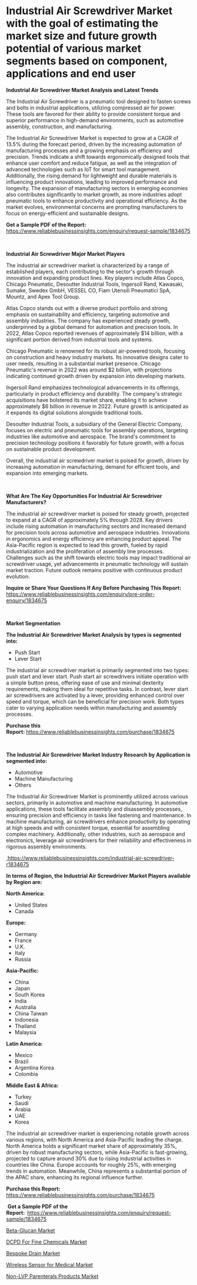 <p><h1>Industrial Air Screwdriver Market with the goal of estimating the market size and future growth potential of various market segments based on component, applications and end user</h1></p><p><strong>Industrial Air Screwdriver Market Analysis and Latest Trends</strong></p>
<p><p>The Industrial Air Screwdriver is a pneumatic tool designed to fasten screws and bolts in industrial applications, utilizing compressed air for power. These tools are favored for their ability to provide consistent torque and superior performance in high-demand environments, such as automotive assembly, construction, and manufacturing.</p><p>The Industrial Air Screwdriver Market is expected to grow at a CAGR of 13.5% during the forecast period, driven by the increasing automation of manufacturing processes and a growing emphasis on efficiency and precision. Trends indicate a shift towards ergonomically designed tools that enhance user comfort and reduce fatigue, as well as the integration of advanced technologies such as IoT for smart tool management. Additionally, the rising demand for lightweight and durable materials is influencing product innovations, leading to improved performance and longevity. The expansion of manufacturing sectors in emerging economies also contributes significantly to market growth, as more industries adopt pneumatic tools to enhance productivity and operational efficiency. As the market evolves, environmental concerns are prompting manufacturers to focus on energy-efficient and sustainable designs.</p></p>
<p><strong>Get a Sample PDF of the Report:&nbsp;</strong> <a href="https://www.reliablebusinessinsights.com/enquiry/request-sample/1834675?utm_campaign=1873&utm_medium=2&utm_source=Github&utm_content=ia&utm_term=26032025&utm_id=industrial-air-screwdriver">https://www.reliablebusinessinsights.com/enquiry/request-sample/1834675</a></p>
<p>&nbsp;</p>
<p><strong>Industrial Air Screwdriver Major Market Players</strong></p>
<p><p>The industrial air screwdriver market is characterized by a range of established players, each contributing to the sector's growth through innovation and expanding product lines. Key players include Atlas Copco, Chicago Pneumatic, Desoutter Industrial Tools, Ingersoll Rand, Kawasaki, Sumake, Swedex GmbH, VESSEL CO, Fiam Utensili Pneumatici SpA, Mountz, and Apex Tool Group.</p><p>Atlas Copco stands out with a diverse product portfolio and strong emphasis on sustainability and efficiency, targeting automotive and assembly industries. The company has experienced steady growth, underpinned by a global demand for automation and precision tools. In 2022, Atlas Copco reported revenues of approximately $14 billion, with a significant portion derived from industrial tools and systems.</p><p>Chicago Pneumatic is renowned for its robust air-powered tools, focusing on construction and heavy industry markets. Its innovative designs cater to user needs, resulting in a substantial market presence. Chicago Pneumatic's revenue in 2022 was around $2 billion, with projections indicating continued growth driven by expansion into developing markets.</p><p>Ingersoll Rand emphasizes technological advancements in its offerings, particularly in product efficiency and durability. The company's strategic acquisitions have bolstered its market share, enabling it to achieve approximately $6 billion in revenue in 2022. Future growth is anticipated as it expands its digital solutions alongside traditional tools.</p><p>Desoutter Industrial Tools, a subsidiary of the General Electric Company, focuses on electric and pneumatic tools for assembly operations, targeting industries like automotive and aerospace. The brand's commitment to precision technology positions it favorably for future growth, with a focus on sustainable product development.</p><p>Overall, the industrial air screwdriver market is poised for growth, driven by increasing automation in manufacturing, demand for efficient tools, and expansion into emerging markets.</p></p>
<p>&nbsp;</p>
<p><strong>What Are The Key Opportunities For Industrial Air Screwdriver Manufacturers?</strong></p>
<p><p>The industrial air screwdriver market is poised for steady growth, projected to expand at a CAGR of approximately 5% through 2028. Key drivers include rising automation in manufacturing sectors and increased demand for precision tools across automotive and aerospace industries. Innovations in ergonomics and energy efficiency are enhancing product appeal. The Asia-Pacific region is expected to lead this growth, fueled by rapid industrialization and the proliferation of assembly line processes. Challenges such as the shift towards electric tools may impact traditional air screwdriver usage, yet advancements in pneumatic technology will sustain market traction. Future outlook remains positive with continuous product evolution.</p></p>
<p><strong>Inquire or Share Your Questions If Any Before Purchasing This Report:</strong> <a href="https://www.reliablebusinessinsights.com/enquiry/pre-order-enquiry/1834675?utm_campaign=1873&utm_medium=2&utm_source=Github&utm_content=ia&utm_term=26032025&utm_id=industrial-air-screwdriver">https://www.reliablebusinessinsights.com/enquiry/pre-order-enquiry/1834675</a></p>
<p>&nbsp;</p>
<p><strong>Market Segmentation</strong></p>
<p><strong>The Industrial Air Screwdriver Market Analysis by types is segmented into:</strong></p>
<p><ul><li>Push Start</li><li>Lever Start</li></ul></p>
<p><p>The industrial air screwdriver market is primarily segmented into two types: push start and lever start. Push start air screwdrivers initiate operation with a simple button press, offering ease of use and minimal dexterity requirements, making them ideal for repetitive tasks. In contrast, lever start air screwdrivers are activated by a lever, providing enhanced control over speed and torque, which can be beneficial for precision work. Both types cater to varying application needs within manufacturing and assembly processes.</p></p>
<p><strong>Purchase this Report:&nbsp;</strong><a href="https://www.reliablebusinessinsights.com/purchase/1834675?utm_campaign=1873&utm_medium=2&utm_source=Github&utm_content=ia&utm_term=26032025&utm_id=industrial-air-screwdriver">https://www.reliablebusinessinsights.com/purchase/1834675</a></p>
<p>&nbsp;</p>
<p><strong>The Industrial Air Screwdriver Market Industry Research by Application is segmented into:</strong></p>
<p><ul><li>Automotive</li><li>Machine Manufacturing</li><li>Others</li></ul></p>
<p><p>The Industrial Air Screwdriver Market is prominently utilized across various sectors, primarily in automotive and machine manufacturing. In automotive applications, these tools facilitate assembly and disassembly processes, ensuring precision and efficiency in tasks like fastening and maintenance. In machine manufacturing, air screwdrivers enhance productivity by operating at high speeds and with consistent torque, essential for assembling complex machinery. Additionally, other industries, such as aerospace and electronics, leverage air screwdrivers for their reliability and effectiveness in rigorous assembly environments.</p></p>
<p><a href="https://www.reliablebusinessinsights.com/industrial-air-screwdriver-r1834675?utm_campaign=1873&utm_medium=2&utm_source=Github&utm_content=ia&utm_term=26032025&utm_id=industrial-air-screwdriver">&nbsp;https://www.reliablebusinessinsights.com/industrial-air-screwdriver-r1834675</a></p>
<p><strong>In terms of Region, the Industrial Air Screwdriver Market Players available by Region are:</strong></p>
<p>
    <p> <strong> North America: </strong>
        <ul>
            <li>United States</li>
            <li>Canada</li>
        </ul>
        </p> 
    <p> <strong> Europe: </strong>
        <ul>
            <li>Germany</li>
            <li>France</li>
            <li>U.K.</li>
            <li>Italy</li>
            <li>Russia</li>
        </ul>
        </p> 
    <p> <strong> Asia-Pacific: </strong>
        <ul>
            <li>China</li>
            <li>Japan</li>
            <li>South Korea</li>
            <li>India</li>
            <li>Australia</li>
            <li>China Taiwan</li>
            <li>Indonesia</li>
            <li>Thailand</li>
            <li>Malaysia</li>
        </ul>
        </p> 
    <p> <strong> Latin America: </strong>
        <ul>
            <li>Mexico</li>
            <li>Brazil</li>
            <li>Argentina Korea</li>
            <li>Colombia</li>
        </ul>
        </p> 
    <p> <strong> Middle East & Africa: </strong>
        <ul>
            <li>Turkey</li>
            <li>Saudi</li>
            <li>Arabia</li>
            <li>UAE</li>
            <li>Korea</li>
        </ul>
    </p>
    </p>
<p><p>The industrial air screwdriver market is experiencing notable growth across various regions, with North America and Asia-Pacific leading the charge. North America holds a significant market share of approximately 35%, driven by robust manufacturing sectors, while Asia-Pacific is fast-growing, projected to capture around 30% due to rising industrial activities in countries like China. Europe accounts for roughly 25%, with emerging trends in automation. Meanwhile, China represents a substantial portion of the APAC share, enhancing its regional influence further.</p></p>
<p><strong>Purchase this Report: </strong><a href="https://www.reliablebusinessinsights.com/purchase/1834675?utm_campaign=1873&utm_medium=2&utm_source=Github&utm_content=ia&utm_term=26032025&utm_id=industrial-air-screwdriver">https://www.reliablebusinessinsights.com/purchase/1834675</a></p>
<p>&nbsp;<strong>Get a Sample PDF of the Report:&nbsp;&nbsp;</strong><a href="https://www.reliablebusinessinsights.com/enquiry/request-sample/1834675?utm_campaign=1873&utm_medium=2&utm_source=Github&utm_content=ia&utm_term=26032025&utm_id=industrial-air-screwdriver">https://www.reliablebusinessinsights.com/enquiry/request-sample/1834675</a></p>
<p><strong></strong></p>
<p><p><a href="https://github.com/yosenadhler/Market-Research-Report-List-1/blob/main/beta-glucan-market.md?utm_campaign=1873&utm_medium=2&utm_source=Github&utm_content=ia&utm_term=26032025&utm_id=industrial-air-screwdriver">Beta-Glucan Market</a></p><p><a href="https://github.com/safurdorthu8/Market-Research-Report-List-1/blob/main/dcpd-for-fine-chemicals-market.md?utm_campaign=1873&utm_medium=2&utm_source=Github&utm_content=ia&utm_term=26032025&utm_id=industrial-air-screwdriver">DCPD For Fine Chemicals Market</a></p><p><a href="https://github.com/roceljiabur/Market-Research-Report-List-1/blob/main/bespoke-drain-market.md?utm_campaign=1873&utm_medium=2&utm_source=Github&utm_content=ia&utm_term=26032025&utm_id=industrial-air-screwdriver">Bespoke Drain Market</a></p><p><a href="https://github.com/bettysbozer/Market-Research-Report-List-1/blob/main/wireless-sensor-for-medical-market.md?utm_campaign=1873&utm_medium=2&utm_source=Github&utm_content=ia&utm_term=26032025&utm_id=industrial-air-screwdriver">Wireless Sensor for Medical Market</a></p><p><a href="https://github.com/achilekirwan/Market-Research-Report-List-1/blob/main/non-lvp-parenterals-products-market.md?utm_campaign=1873&utm_medium=2&utm_source=Github&utm_content=ia&utm_term=26032025&utm_id=industrial-air-screwdriver">Non-LVP Parenterals Products Market</a></p></p>